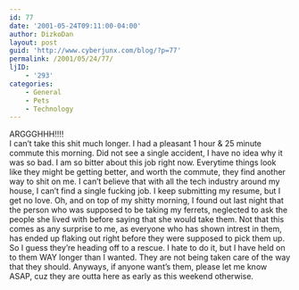 ```yaml
---
id: 77
date: '2001-05-24T09:11:00-04:00'
author: DizkoDan
layout: post
guid: 'http://www.cyberjunx.com/blog/?p=77'
permalink: /2001/05/24/77/
ljID:
    - '293'
categories:
    - General
    - Pets
    - Technology
---
```


ARGGGHHH!!!!  
I can’t take this shit much longer. I had a pleasant 1 hour &amp; 25 minute commute this morning. Did not see a single accident, I have no idea why it was so bad. I am so bitter about this job right now. Everytime things look like they might be getting better, and worth the commute, they find another way to shit on me. I can’t believe that with all the tech industry around my house, I can’t find a single fucking job. I keep submitting my resume, but I get no love. Oh, and on top of my shitty morning, I found out last night that the person who was supposed to be taking my ferrets, neglected to ask the people she lived with before saying that she would take them. Not that this comes as any surprise to me, as everyone who has shown intrest in them, has ended up flaking out right before they were supposed to pick them up. So I guess they’re heading off to a rescue. I hate to do it, but I have held on to them WAY longer than I wanted. They are not being taken care of the way that they should. Anyways, if anyone want’s them, please let me know ASAP, cuz they are outta here as early as this weekend otherwise.